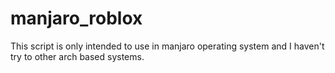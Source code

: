 # manjaro_roblox
This script is only intended to use in manjaro operating system and I haven't try to other arch based systems.
